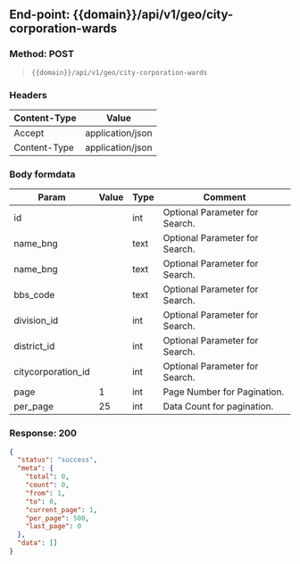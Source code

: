 ## End-point: {{domain}}/api/v1/geo/city-corporation-wards

### Method: POST

> ```
>{{domain}}/api/v1/geo/city-corporation-wards
>```

### Headers

| Content-Type | Value            |
|--------------|------------------|
| Accept       | application/json |
| Content-Type | application/json |

### Body formdata

| Param              | Value | Type | Comment                        |
|--------------------|-------|------|--------------------------------|
| id                 |       | int  | Optional Parameter for Search. |
| name_bng           |       | text | Optional Parameter for Search. |
| name_bng           |       | text | Optional Parameter for Search. |
| bbs_code           |       | text | Optional Parameter for Search. |
| division_id        |       | int  | Optional Parameter for Search. |
| district_id        |       | int  | Optional Parameter for Search. |
| citycorporation_id |       | int  | Optional Parameter for Search. |
| page               | 1     | int  | Page Number for Pagination.    |
| per_page           | 25    | int  | Data Count for pagination.     |

### Response: 200

```json
{
  "status": "success",
  "meta": {
    "total": 0,
    "count": 0,
    "from": 1,
    "to": 0,
    "current_page": 1,
    "per_page": 500,
    "last_page": 0
  },
  "data": []
}
```
